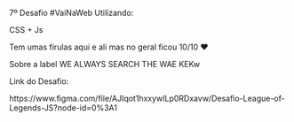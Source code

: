 <p>7º Desafio #VaiNaWeb Utilizando:</p>

<p>CSS + Js</p>

<p>Tem umas firulas aqui e ali mas no geral ficou 10/10 ♥</p>

<p>Sobre a label WE ALWAYS SEARCH THE WAE KEKw</p>

<p>Link do Desafio:</p>
https://www.figma.com/file/AJIqot1hxxywILp0RDxavw/Desafio-League-of-Legends-JS?node-id=0%3A1